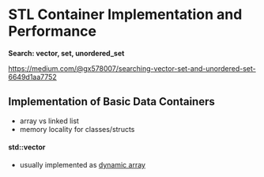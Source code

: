 # STL Container Implementation and Performance





**Search: vector, set, unordered_set**

https://medium.com/@gx578007/searching-vector-set-and-unordered-set-6649d1aa7752







## Implementation of Basic Data Containers

- array vs linked list
- memory locality for classes/structs



#### std::vector

- usually implemented as [dynamic array](https://en.wikipedia.org/wiki/Dynamic_array)

